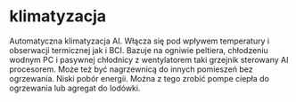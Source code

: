 # klimatyzacja
Automatyczna klimatyzacja AI.
Włącza się pod wpływem temperatury i obserwacji termicznej jak i BCI. 
Bazuje na ogniwie peltiera, chłodzeniu wodnym PC i pasywnej chłodnicy z wentylatorem taki grzejnik sterowany AI procesorem. 
Może też być nagrzewnicą do innych pomieszeń bez ogrzewania. 
Niski pobór energii. Można z tego zrobić pompe ciepła do ogrzewania lub agregat do lodówki. 
